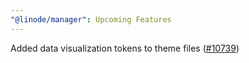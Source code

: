 ```yaml
---
"@linode/manager": Upcoming Features
---
```


Added data visualization tokens to theme files ([#10739](https://github.com/linode/manager/pull/10739))
